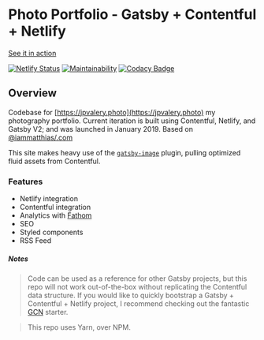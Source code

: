 # Photo Portfolio - Gatsby + Contentful + Netlify

[See it in action](https://jpvalery.photo)

[![Netlify Status](https://api.netlify.com/api/v1/badges/592d351c-5180-41c9-be77-e98fbc33cd2e/deploy-status)](https://app.netlify.com/sites/jpvalery-portfolio/deploys) [![Maintainability](https://api.codeclimate.com/v1/badges/8c4c1cfe4b182212ae3c/maintainability)](https://codeclimate.com/github/jpvalery/portfolio/maintainability) [![Codacy Badge](https://api.codacy.com/project/badge/Grade/e4864e257d8d4c40a2a3535b619f9fe9)](https://www.codacy.com/app/jpvalery/portfolio?utm_source=github.com&amp;utm_medium=referral&amp;utm_content=jpvalery/portfolio&amp;utm_campaign=Badge_Grade)


## Overview

Codebase for [https://jpvalery.photo](https://jpvalery.photo) my photography portfolio.
Current iteration is built using Contentful, Netlify, and Gatsby V2; and was launched in January 2019. Based on [@iammatthias/.com](https://github.com/iammatthias/.com)

This site makes heavy use of the [`gatsby-image`](https://next.gatsbyjs.org/packages/gatsby-image/) plugin, pulling optimized fluid assets from Contentful.

### Features

- Netlify integration
- Contentful integration
- Analytics with [Fathom](https://usefathom.com)
- SEO
- Styled components
- RSS Feed

##### Notes

> Code can be used as a reference for other Gatsby projects, but this repo will not work out-of-the-box without replicating the Contentful data structure. If you would like to quickly bootstrap a Gatsby + Contentful + Netlify project, I recommend checking out the fantastic [GCN](https://github.com/ryanwiemer/gatsby-starter-gcn) starter.

> This repo uses Yarn, over NPM.
